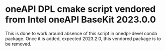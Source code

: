 # oneAPI DPL cmake script vendored from Intel oneAPI BaseKit 2023.0.0

This is done to work around absence of this script in onedpl-devel conda
package. Once it is added, expected 2023.2.0, this vendored package is
to be removed.

